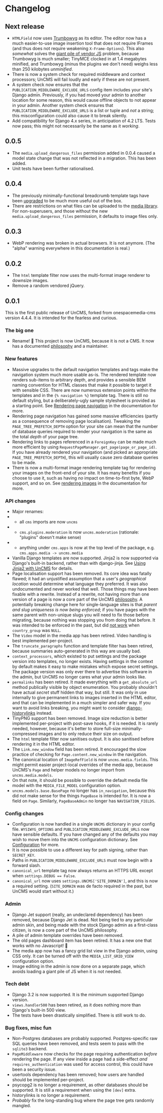 # Changelog

## Next release

* `HTMLField` now uses [Trumbowyg](https://alex-d.github.io/Trumbowyg/) as its editor. The editor now has a much easier-to-use image insertion tool that does not require IFrames (and thus does not require weakening `X-Frame-Options`). This also _somewhat_ solves the [giant pile of vendor JS](https://github.com/lewiscollard/uncms/issues/14) problem, because Trumbowyg is much smaller; TinyMCE clocked in at 1.4 megabytes minified, and Trumbowyg (minus the plugins we don't need) weighs less than 250 kilobytes _unminified_.
* There is now a system check for required middleware and context processors; UnCMS will fail loudly and early if these are not present.
* A system check now ensures that the `PUBLICATION_MIDDLEWARE_EXCLUDE_URLS` config item includes your site's Django admin. Previously, if you had moved your admin to another location for some reason, this would cause offline objects to not appear in your admin. Another system check ensures that `PUBLICATION_MIDDLEWARE_EXCLUDE_URLS` is a list or tuple and _not_ a string; this misconfiguration could also cause it to break silently.
* Add compatibility for Django 4.x series, in anticipation of 4.2 LTS. Tests now pass; this might not necessarily be the same as it _working_.

## 0.0.5

* The `media.upload_dangerous_files` permission added in 0.0.4 caused a model state change that was not reflected in a migration. This has been added.
* Unit tests have been further rationalised.

## 0.0.4

* The previously minimally-functional breadcrumb template tags have been [upgraded](rendering-breadcrumbs.md) to be much more useful out of the box.
* There are restrictions on what files can be uploaded to the [media library](media-app.md). For non-superusers, and those without the new `media.upload_dangerous_files` permission, it defaults to image files only.

## 0.0.3

* WebP rendering was broken in actual browsers. It is not anymore. (The "alpha" warning everywhere in this documentation is real.)

## 0.0.2

* The `html` template filter now uses the multi-format image renderer to downsize images.
* Remove a random vendored jQuery.

## 0.0.1

This is the first public release of UnCMS, forked from onespacemedia-cms version 4.4.4.
It is intended for the fearless and curious.

### The big one

* Rename! 🥳 This project is now UnCMS, because it is not a CMS. It now has a documented [philosophy](philosophy.md) and a maintainer.

### New features

* Massive upgrades to the default navigation templates and tags make the navigation system much more usable as-is. The rendered template now renders sub-items to arbitrary depth, and provides a sensible BEM naming convention for HTML classes that make it possible to target it with sensible CSS. There are now numerous extension points within the templates and in the `{% navigation %}` template tag. There is still no default styling, but a deliberately-ugly sample stylesheet is provided as a starting point. See [Rendering page navigation](rendering-navigation.md) in the documentation for more.
* Rendering page navigation has gained some massive efficiencies (partly as a consequence of removing page localisation). Tweaking the `PAGE_TREE_PREFETCH_DEPTH` option for your site can mean that the number of database queries required to render your navigation is the same as the total _depth_ of your page tree.
* Rendering links to pages referenced in a `ForeignKey` can be made much more efficient by using `RequestPageManager.get_page(page_or_page_id)`. If you have already rendered your navigation (and picked an appropriate `PAGE_TREE_PREFETCH_DEPTH`), this will usually cause zero database queries to be made.
* There is now a multi-format image rendering template tag for rendering your images on the front-end of your site. It has many benefits if you choose to use it, such as having _no_ impact on time-to-first byte, WebP support, and so on. See [rendering images](rendering-images.md) in the documentation for more.

### API changes

* Major renames:
* * all `cms` imports are now `uncms`
* * `cms.plugins.moderation` is now `uncms.moderation` (rationale: "plugins" doesn't make sense)
* * anything under `cms.apps` is now at the top level of the package, e.g. `cms.apps.media -> uncms.media`
* Vanilla Django templates are now supported. Jinja2 is now supported via Django's built-in backend, rather than with django-jinja. See [Using Jinja2 with UnCMS](using-jinja2.md) for details.
* Page localisation support has been removed. Its core idea was fatally flawed; it had an unjustified assumption that a user's _geographical location_ would determine what language they preferred. It was also undocumented and never worked that well. Those things may have been fixable with a rewrite. Instead of a rewrite, not having more than one version of a page is now a core part of the UnCMS [philosophy](philosophy.md). A potentially breaking change here for single-language sites is that _parent and slug uniqueness is now being enforced_; if you have pages with the same parent with non-unique slugs you will need to fix those before migrating, because nothing was stopping you from doing that before. It was intended to be enforced in the past, but did [not work](https://github.com/onespacemedia/cms/issues/180#issuecomment-537069865) when `country_group` was `NULL`.
* The `Video` model in the media app has been retired. Video handling is best implemented per-project.
* The `truncate_paragraphs` function and template filter has been retired, because summaries auto-generated in this way are usually bad.
* `context_processors`, which existed to put settings and the package version into templates, no longer exists. Having settings in the context by default makes it easy to make mistakes which expose secret settings. The package version was only ever there to advertise this software in the admin, but UnCMS no longer cares what your admin looks like.
* `permalinks` has been retired. It made everything with a `get_absolute_url` method publically visible by object enumeration. You probably shouldn't have actual _secret_ stuff hidden that way, but still. It was only in use internally to give permanent links to images inserted in the HTML editor, and that can be implemented in a much simpler and safer way. If you want to avoid links breaking, you might want to consider [django-historylinks](https://github.com/etianen/django-historylinks) instead.
* TinyPNG support has been removed. Image size reduction is better implemented per-project with post-save hooks, if it is needed. It is rarely needed, however, because it's better to store full-size minimally-compressed images and to only reduce their size on output.
* The `html` template filter now sanitises output. It is also sanitised before rendering it in the HTML editor.
* The `Link.new_window` field has been retired. It encouraged the slow practice of checking for `Page.content.new_window` in the navigation.
* The canonical location of `ImageRefField` is now `uncms.media.fields`. This might permit easier project-local overrides of the media app, because UnCMS's `Page` and helper models no longer import from `uncms.media.models`.
* On that note, it should be possible to override the default media file model with the `MEDIA_FILE_MODEL` configuration option.
* `uncms.models.base.BasePage` no longer has `in_navigation`, because this did not make sense for the things `PageBase` is intended for. It is now a field on `Page`. Similarly, `PageBaseAdmin` no longer has `NAVIGATION_FIELDS`.

### Config changes

* Configuration is now handled in a single `UNCMS` dictionary in your config file. `WYSIWYG_OPTIONS` and `PUBLICATION_MIDDLEWARE_EXCLUDE_URLS` now have sensible defaults. If you have changed any of the defaults you may wish to move them into the `UNCMS` configuration dictionary. See [Configuration](configuration.md) for more.
* It is now possible to use a different key for path signing, rather than `SECRET_KEY`.
* Paths in `PUBLICATION_MIDDLEWARE_EXCLUDE_URLS` must now begin with a forward slash.
* `canonical_url` template tag now always returns an HTTPS URL except when `settings.DEBUG == False`.
* `canonical_url` now uses `settings.UNCMS['SITE_DOMAIN']`, and this is now a required setting. (`SITE_DOMAIN` was de facto required in the past, but UnCMS would start without it.)

### Admin

* Django Jet support (really, an undeclared dependency) has been removed, because Django Jet is dead. Not being tied to any particular admin skin, and being made with the stock Django admin as a first-class citizen, is now a core part of the UnCMS philosophy.
* A pile of admin template overrides have been removed.
* The old pages dashboard item has been retired. It has a new one that works with no Javascript! 🎉
* The media app now has a fancy grid list view in the Django admin, using CSS only. It can be turned off with the `MEDIA_LIST_GRID_VIEW` configuration option.
* Image editing in the admin is now done on a separate page, which avoids loading a giant pile of JS when it is not needed.

### Tech debt

* Django 3.2 is now supported. It is the minimum supported Django version.
* `views.handler500` has been retired, as it does nothing more than Django's built-in 500 view.
* The tests have been drastically simplified. There is still work to do.

### Bug fixes, misc fun

* Non-Postgres databases are probably supported. Postgres-specific raw SQL queries have been removed, and tests seem to pass with the `sqlite3` backend.
* `PageMiddleware` now checks for the page requiring authentication _before_ rendering the page. If any view inside a page had a side-effect _and_ `requires_authentication` was used for access control, this could have been a security issue.
* usertools dependency has been removed; how users are handled should be implemented per-project.
* psycopg2 is no longer a requirement, as other databases should be supported. It is still a requirement when using the `[dev]` extra.
* historylinks is no longer a requirement.
* _Probably_ fix the long-standing bug where the page tree gets randomly mangled.
